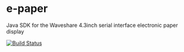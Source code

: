 # e-paper
Java SDK for the Waveshare 4.3inch serial interface electronic paper display

[![Build Status](https://travis-ci.com/romainmoreau/e-paper.svg?branch=master)](https://travis-ci.com/romainmoreau/e-paper)
